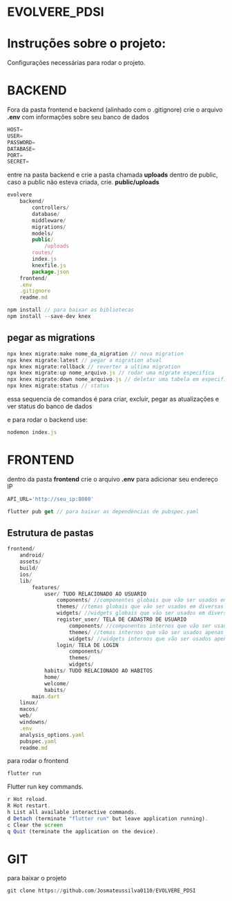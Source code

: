 # EVOLVERE_PDSI  
# Instruções sobre o projeto:  
Configurações necessárias para rodar o projeto.    
# BACKEND  
Fora da pasta frontend e backend (alinhado com o .gitignore) crie o arquivo **.env** com informações sobre seu banco de dados  

```python
HOST=
USER=
PASSWORD=
DATABASE=
PORT=
SECRET=
```  

entre na pasta backend e crie a pasta chamada **uploads** dentro de public, caso a public não esteva criada, crie. **public/uploads**

```javascript
evolvere
    backend/
        controllers/
        database/
        middleware/
        migrations/
        models/
        public/
            /uploads
        routes/
        index.js
        knexfile.js
        package.json
    frontend/
    .env
    .gitignore
    readme.md
``` 

```javascript
npm install // para baixar as bibliotecas 
npm install --save-dev knex
``` 

## pegar as migrations  
```javascript
npx knex migrate:make nome_da_migration // nova migration
npx knex migrate:latest // pegar a migration atual
npx knex migrate:rollback // reverter a ultima migration  
npx knex migrate:up nome_arquivo.js // rodar uma migrate especifica
npx knex migrate:down nome_arquivo.js // deletar uma tabela em especifica
npx knex migrate:status // status 
```  

essa sequencia de comandos é para criar, excluir, pegar as atualizações e ver status do banco de dados  

e para rodar o backend use:  

```javascript
nodemon index.js
``` 

# FRONTEND  

dentro da pasta **frontend** crie o arquivo **.env** para adicionar seu endereço IP
```javascript
API_URL='http://seu_ip:8080'
``` 

```javascript
flutter pub get // para baixar as dependências de pubspec.yaml
``` 

## Estrutura de pastas

```javascript
frontend/
    android/
    assets/
    build/
    ios/
    lib/
        features/
            user/ TUDO RELACIONADO AO USUARIO
                components/ //componentes globais que vão ser usados em diversas telas
                themes/ //temas globais que vão ser usados em diversas telas
                widgets/ //widgets globais que vão ser usados em diversas telas
                register_user/ TELA DE CADASTRO DE USUARIO
                    components/ //componentes internos que vão ser usados apenas nessa tela
                    themes/ //temas internos que vão ser usados apenas nessa tela
                    widgets/ //widgets internos que vão ser usados apenas nessa tela
                login/ TELA DE LOGIN
                    components/ 
                    themes/ 
                    widgets/ 
            habits/ TUDO RELACIONADO AO HABITOS
            home/
            welcome/
            habits/
        main.dart
    linux/
    macos/
    web/
    windowns/
    .env
    analysis_options.yaml
    pubspec.yaml
    readme.md
``` 

para rodar o frontend

```javascript
flutter run
``` 


Flutter run key commands.

```javascript
r Hot reload.
R Hot restart.
h List all available interactive commands.
d Detach (terminate "flutter run" but leave application running).
c Clear the screen
q Quit (terminate the application on the device).
``` 


# GIT

para baixar o projeto

```python
git clone https://github.com/Josmateussilva0110/EVOLVERE_PDSI
``` 
